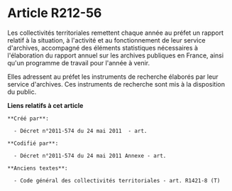 # Article R212-56

Les collectivités territoriales remettent chaque année au préfet un rapport relatif à la situation, à l'activité et au
fonctionnement de leur service d'archives, accompagné des éléments statistiques nécessaires à l'élaboration du rapport annuel
sur les archives publiques en France, ainsi qu'un programme de travail pour l'année à venir.

Elles adressent au préfet les instruments de recherche élaborés par leur service d'archives. Ces instruments de recherche
sont mis à la disposition du public.

**Liens relatifs à cet article**

	**Créé par**:

	  - Décret n°2011-574 du 24 mai 2011  - art.

	**Codifié par**:

	  - Décret n°2011-574 du 24 mai 2011 Annexe - art.

	**Anciens textes**:

	  - Code général des collectivités territoriales - art. R1421-8 (T)

